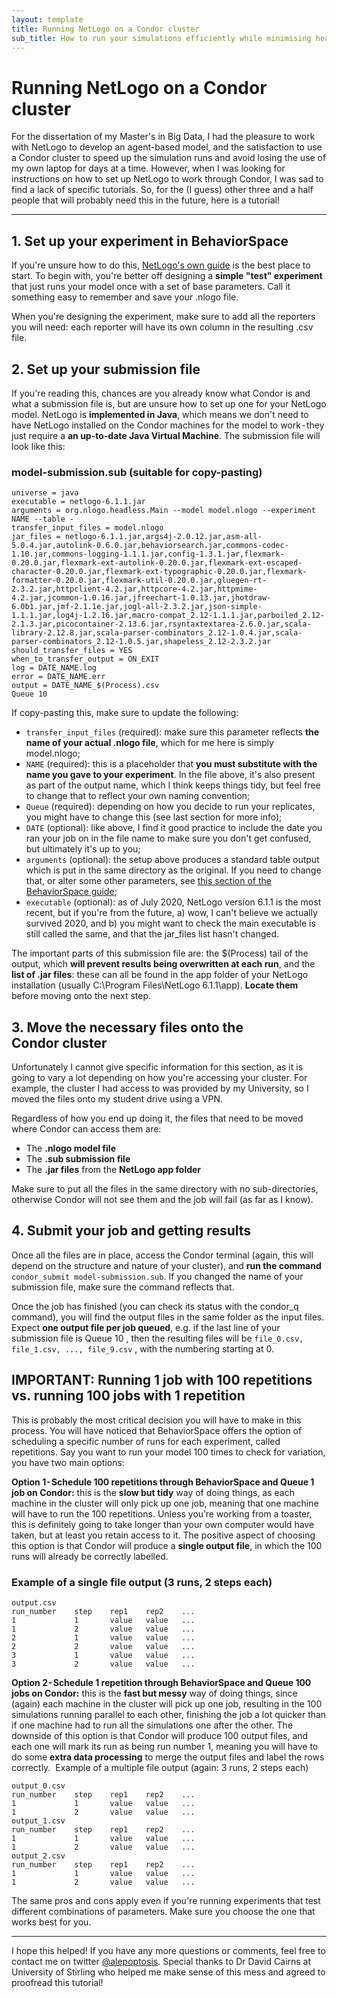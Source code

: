 ```yaml
---
layout: template
title: Running NetLogo on a Condor cluster
sub_title: How to run your simulations efficiently while minimising headaches
---
```


# Running NetLogo on a Condor cluster


For the dissertation of my Master's in Big Data, I had the pleasure to work with NetLogo to develop an agent-based model, and the satisfaction to use a Condor cluster to speed up the simulation runs and avoid losing the use of my own laptop for days at a time.
However, when I was looking for instructions on how to set up NetLogo to work through Condor, I was sad to find a lack of specific tutorials. So, for the (I guess) other three and a half people that will probably need this in the future, here is a tutorial!

---

## 1. Set up your experiment in BehaviorSpace
If you're unsure how to do this, [NetLogo's own guide](https://ccl.northwestern.edu/netlogo/docs/behaviorspace.html) is the best place to start. To begin with, you're better off designing a **simple "test" experiment** that just runs your model once with a set of base parameters. Call it something easy to remember and save your .nlogo file.

When you're designing the experiment, make sure to add all the reporters you will need: each reporter will have its own column in the resulting .csv file.

## 2. Set up your submission file
If you're reading this, chances are you already know what Condor is and what a submission file is, but are unsure how to set up one for your NetLogo model. NetLogo is **implemented in Java**, which means we don't need to have NetLogo installed on the Condor machines for the model to work - they just require a **an up-to-date Java Virtual Machine**. The submission file will look like this:

### model-submission.sub (suitable for copy-pasting)
```
universe = java
executable = netlogo-6.1.1.jar
arguments = org.nlogo.headless.Main --model model.nlogo --experiment NAME --table -
transfer_input_files = model.nlogo
jar_files = netlogo-6.1.1.jar,args4j-2.0.12.jar,asm-all-5.0.4.jar,autolink-0.6.0.jar,behaviorsearch.jar,commons-codec-1.10.jar,commons-logging-1.1.1.jar,config-1.3.1.jar,flexmark-0.20.0.jar,flexmark-ext-autolink-0.20.0.jar,flexmark-ext-escaped-character-0.20.0.jar,flexmark-ext-typographic-0.20.0.jar,flexmark-formatter-0.20.0.jar,flexmark-util-0.20.0.jar,gluegen-rt-2.3.2.jar,httpclient-4.2.jar,httpcore-4.2.jar,httpmime-4.2.jar,jcommon-1.0.16.jar,jfreechart-1.0.13.jar,jhotdraw-6.0b1.jar,jmf-2.1.1e.jar,jogl-all-2.3.2.jar,json-simple-1.1.1.jar,log4j-1.2.16.jar,macro-compat_2.12-1.1.1.jar,parboiled_2.12-2.1.3.jar,picocontainer-2.13.6.jar,rsyntaxtextarea-2.6.0.jar,scala-library-2.12.8.jar,scala-parser-combinators_2.12-1.0.4.jar,scala-parser-combinators_2.12-1.0.5.jar,shapeless_2.12-2.3.2.jar
should_transfer_files = YES
when_to_transfer_output = ON_EXIT
log = DATE_NAME.log
error = DATE_NAME.err
output = DATE_NAME_$(Process).csv
Queue 10
```

If copy-pasting this, make sure to update the following:

- `transfer_input_files` (required): make sure this parameter reflects **the name of your actual .nlogo file**, which for me here is simply model.nlogo;
- `NAME` (required): this is a placeholder that **you must substitute with the name you gave to your experiment**. In the file above, it's also present as part of the output name, which I think keeps things tidy, but feel free to change that to reflect your own naming convention;
- `Queue` (required): depending on how you decide to run your replicates, you might have to change this (see last section for more info);
- `DATE` (optional): like above, I find it good practice to include the date you ran your job on in the file name to make sure you don't get confused, but ultimately it's up to you;
- `arguments` (optional): the setup above produces a standard table output which is put in the same directory as the original. If you need to change that, or alter some other parameters, see [this section of the BehaviorSpace guide](https://ccl.northwestern.edu/netlogo/docs/behaviorspace.html#running-from-the-command-line);
- `executable` (optional): as of July 2020, NetLogo version 6.1.1 is the most recent, but if you're from the future, a) wow, I can't believe we actually survived 2020, and b) you might want to check the main executable is still called the same, and that the jar_files list hasn't changed.

The important parts of this submission file are: the $(Process) tail of the output, which **will prevent results being overwritten at each run**, and the **list of .jar files**: these can all be found in the app folder of your NetLogo installation (usually C:\Program Files\NetLogo 6.1.1\app). **Locate them** before moving onto the next step.

## 3. Move the necessary files onto the Condor cluster
Unfortunately I cannot give specific information for this section, as it is going to vary a lot depending on how you're accessing your cluster. For example, the cluster I had access to was provided by my University, so I moved the files onto my student drive using a VPN.

Regardless of how you end up doing it, the files that need to be moved where Condor can access them are:

- The **.nlogo model file**
- The **.sub submission file**
- The **.jar files** from the **NetLogo app folder**

Make sure to put all the files in the same directory with no sub-directories, otherwise Condor will not see them and the job will fail (as far as I know).

## 4. Submit your job and getting results
Once all the files are in place, access the Condor terminal (again, this will depend on the structure and nature of your cluster), and **run the command** `condor_submit model-submission.sub`. If you changed the name of your submission file, make sure the command reflects that.

Once the job has finished (you can check its status with the condor_q command), you will find the output files in the same folder as the input files. Expect **one output file per job queued**, e.g. if the last line of your submission file is Queue 10 , then the resulting files will be `file_0.csv, file_1.csv, ..., file_9.csv` , with the numbering starting at 0.

## IMPORTANT: Running 1 job with 100 repetitions vs. running 100 jobs with 1 repetition

This is probably the most critical decision you will have to make in this process. You will have noticed that BehaviorSpace offers the option of scheduling a specific number of runs for each experiment, called repetitions. Say you want to run your model 100 times to check for variation, you have two main options:

**Option 1 - Schedule 100 repetitions through BehaviorSpace and Queue 1 job on Condor:** this is the **slow but tidy** way of doing things, as each machine in the cluster will only pick up one job, meaning that one machine will have to run the 100 repetitions. Unless you’re working from a toaster, this is definitely going to take longer than your own computer would have taken, but at least you retain access to it. The positive aspect of choosing this option is that Condor will produce a **single output file**, in which the 100 runs will already be correctly labelled. 

### Example of a single file output (3 runs, 2 steps each)
```
output.csv
run_number    step    rep1    rep2    ...
1             1       value   value   ...
1             2       value   value   ...
2             1       value   value   ...
2             2       value   value   ...
3             1       value   value   ...
3             2       value   value   ...
```

**Option 2 - Schedule 1 repetition through BehaviorSpace and Queue 100 jobs on Condor:** this is the **fast but messy** way of doing things, since (again) each machine in the cluster will pick up one job, resulting in the 100 simulations running parallel to each other, finishing the job a lot quicker than if one machine had to run all the simulations one after the other. The downside of this option is that Condor will produce 100 output files, and each one will mark its run as being run number 1, meaning you will have to do some **extra data processing** to merge the output files and label the rows correctly. 
Example of a multiple file output (again: 3 runs, 2 steps each)

```
output_0.csv
run_number    step    rep1    rep2    ...
1             1       value   value   ...
1             2       value   value   ...
output_1.csv
run_number    step    rep1    rep2    ...
1             1       value   value   ...
1             2       value   value   ...
output_2.csv
run_number    step    rep1    rep2    ...
1             1       value   value   ...
1             2       value   value   ...
```

The same pros and cons apply even if you're running experiments that test different combinations of parameters. Make sure you choose the one that works best for you.

---

I hope this helped! If you have any more questions or comments, feel free to contact me on twitter [@alepoptosis](https://twitter.com/alepoptosis). Special thanks to Dr David Cairns at University of Stirling who helped me make sense of this mess and agreed to proofread this tutorial!

